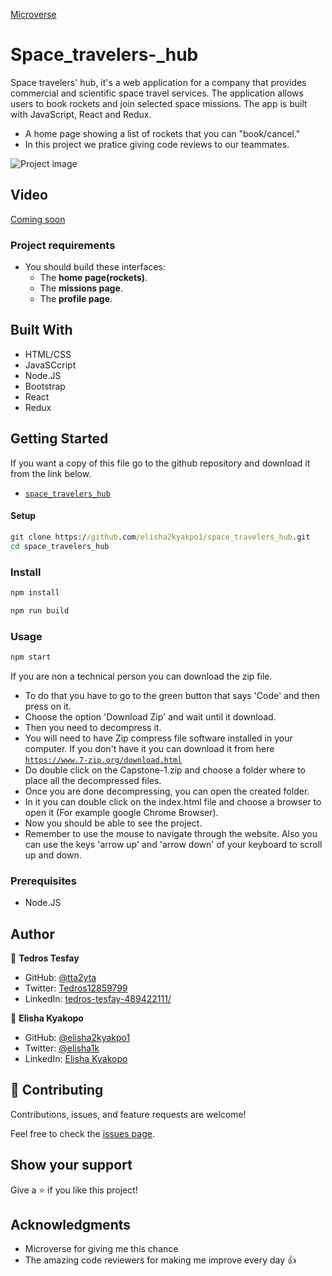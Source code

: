 [Microverse](https://img.shields.io/badge/Microverse-blueviolet)

# Space_travelers-_hub
Space travelers' hub, it's a  web application for a company that provides commercial and scientific space travel services. The application allows users to book rockets and join selected space missions. The app is built with JavaScript, React and Redux.

- A home page showing a list of rockets that you can "book/cancel."
- In this project we pratice giving code reviews to our teammates. 

![Project image]()

## Video

[Coming soon]()

### Project requirements
- You should build these interfaces:
  - The **home page(rockets)**.
  - The **missions page**.
  - The **profile page**.

## Built With 

- HTML/CSS
- JavaSCcript
- Node.JS
- Bootstrap
- React
- Redux

## Getting Started

If you want a copy of this file go to the github repository and download it from the link below.

- [`space_travelers_hub`](https://github.com/elisha2kyakpo1/space_travelers_hub.git)


#### Setup

```cmd
git clone https://github.com/elisha2kyakpo1/space_travelers_hub.git 
cd space_travelers_hub
```
### Install

```cmd
npm install
```

```cmd
npm run build 
```
### Usage

```cmd
npm start
```


If you are non a technical person you can download the zip file.

- To do that you have to go to the green button that says 'Code' and then press on it.
- Choose the option 'Download Zip' and wait until it download.
- Then you need to decompress it.
- You will need to have Zip compress file software installed in your computer. If you don't have it you can download it from here
  [`https://www.7-zip.org/download.html`](https://www.7-zip.org/download.html)
- Do double click on the Capstone-1.zip and choose a folder where to place all the decompressed files.
- Once you are done decompressing, you can open the created folder.
- In it you can double click on the index.html file and choose a browser to open it (For example google Chrome Browser).
- Now you should be able to see the project.
- Remember to use the mouse to navigate through the website. Also you can use the keys 'arrow up' and 'arrow down' of your keyboard to scroll up and down.

### Prerequisites

- Node.JS

## Author

👤 **Tedros Tesfay**

- GitHub: [@tta2yta](https://github.com/tta2yta)
- Twitter: [Tedros12859799](https://twitter.com/Tedros12859799)
- LinkedIn: [tedros-tesfay-489422111/](https://www.linkedin.com/in/tedros-tesfay-489422111/)
  
👤 **Elisha Kyakopo**

- GitHub: [@elisha2kyakpo1](https://github.com/elisha2kyakpo1)
- Twitter: [@elisha1k](https://twitter.com/Elisha1k)
- LinkedIn: [Elisha Kyakopo](https://www.linkedin.com/in/elisha-kyakopo/)

## 🤝 Contributing

Contributions, issues, and feature requests are welcome!

Feel free to check the [issues page](../../issues/).

## Show your support

Give a ⭐️ if you like this project!

## Acknowledgments

- Microverse for giving me this chance
- The amazing code reviewers for making me improve every day :thumbsup:
  